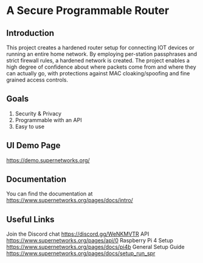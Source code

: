 # A Secure Programmable Router

## Introduction

This project creates a hardened router setup for connecting IOT devices or running an entire home network. 
By employing per-station passphrases and strict firewall rules, a hardened network is created.
The project enables a high degree of confidence about where packets come from and where they can actually go,
with protections against MAC cloaking/spoofing and fine grained access controls. 

## Goals
1. Security & Privacy
2. Programmable with an API 
3. Easy to use 

## UI Demo Page

https://demo.supernetworks.org/

## Documentation 

You can find the documentation at https://www.supernetworks.org/pages/docs/intro/

## Useful Links

Join the Discord chat https://discord.gg/WeNKMVTR
API https://www.supernetworks.org/pages/api/0
Raspberry Pi 4 Setup https://www.supernetworks.org/pages/docs/pi4b
General Setup Guide https://www.supernetworks.org/pages/docs/setup_run_spr

